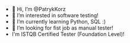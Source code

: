 - 👋 Hi, I’m @PatrykKorz
- 👀 I’m interested in software testing!
- 🌱 I’m currently learning Python, SQL :)
- 💞️ I’m looking for fist job as manual tester!
- I'm ISTQB Certified Tester (Foundation Level)!
